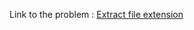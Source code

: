 Link to the problem : [Extract file extension](https://www.rosettacode.org/wiki/Extract_file_extension)
